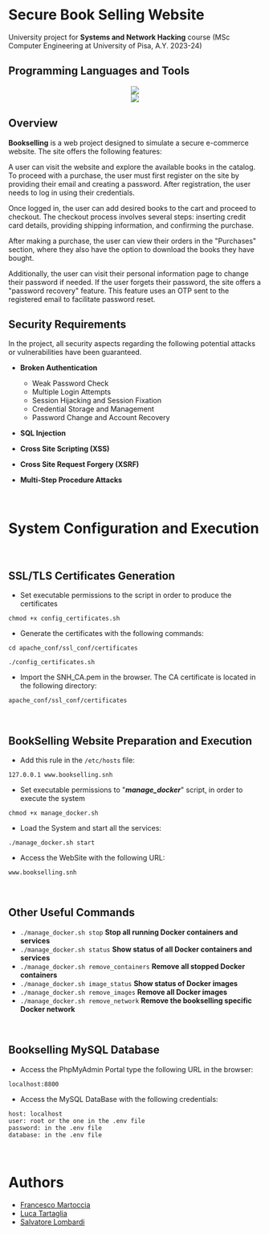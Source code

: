 # Secure Book Selling Website

University project for **Systems and Network Hacking** course (MSc Computer Engineering at University of Pisa, A.Y. 2023-24)   


## Programming Languages and Tools
<div align="center">
  <a href="https://skillicons.dev">
    <img src="https://skillicons.dev/icons?i=php,html,css,js," />
  </a>
</div>

<div align="center">
  <a href="https://skillicons.dev">
    <img src="https://skillicons.dev/icons?i=docker,mysql," />
  </a>
</div>


## Overview

**Bookselling** is a web project designed to simulate a secure e-commerce website.
The site offers the following features:

A user can visit the website and explore the available books in the catalog. To proceed with a purchase, the user must first register on the site by providing their email and creating a password. After registration, the user needs to log in using their credentials.

Once logged in, the user can add desired books to the cart and proceed to checkout. The checkout process involves several steps: inserting credit card details, providing shipping information, and confirming the purchase.

After making a purchase, the user can view their orders in the "Purchases" section, where they also have the option to download the books they have bought. 

Additionally, the user can visit their personal information page to change their password if needed.
If the user forgets their password, the site offers a "password recovery" feature. This feature uses an OTP sent to the registered email to facilitate password reset.


## Security Requirements
In the project, all security aspects regarding the following potential attacks or vulnerabilities have been guaranteed.

- **Broken Authentication**
  - Weak Password Check
  - Multiple Login Attempts
  - Session Hijacking and Session Fixation
  - Credential Storage and Management
  - Password Change and Account Recovery
  
- **SQL Injection**
- **Cross Site Scripting (XSS)**
- **Cross Site Request Forgery (XSRF)**
- **Multi-Step Procedure Attacks**
<br>


# System Configuration and Execution
<br>

## SSL/TLS Certificates Generation

* Set executable permissions to the script in order to produce the certificates
```
chmod +x config_certificates.sh
```


* Generate the certificates with the following commands:
```
cd apache_conf/ssl_conf/certificates

./config_certificates.sh
```

* Import the SNH_CA.pem in the browser. The CA certificate is located in the following directory: 
```
apache_conf/ssl_conf/certificates
```
<br>


## BookSelling Website Preparation and Execution

* Add this rule in the ```/etc/hosts``` file:
```
127.0.0.1 www.bookselling.snh
```

* Set executable permissions to "***manage_docker***" script, in order to execute the system 
```
chmod +x manage_docker.sh
```

* Load the System and start all the services:
```
./manage_docker.sh start
```

* Access the WebSite with the following URL:
```
www.bookselling.snh
```
<br>

## Other Useful Commands

- ```./manage_docker.sh stop``` **Stop all running Docker containers and services**
- ```./manage_docker.sh status``` **Show status of all Docker containers and services**
- ```./manage_docker.sh remove_containers``` **Remove all stopped Docker containers**
- ```./manage_docker.sh image_status``` **Show status of Docker images**
- ```./manage_docker.sh remove_images``` **Remove all Docker images**
- ```./manage_docker.sh remove_network``` **Remove the bookselling specific Docker network**
<br>


## Bookselling MySQL Database
* Access the PhpMyAdmin Portal type the following URL in the browser:
```
localhost:8800
```

* Access the MySQL DataBase with the following credentials:
```
host: localhost
user: root or the one in the .env file
password: in the .env file
database: in the .env file
```
<br>


# Authors
- [Francesco Martoccia](https://github.com/FrankMartoccia)
- [Luca Tartaglia](https://github.com/LucT3)
- [Salvatore Lombardi](https://github.com/salbh)
